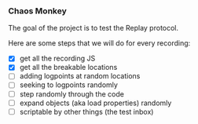 ### Chaos Monkey

The goal of the project is to test the Replay protocol.

Here are some steps that we will do for every recording:

- [x] get all the recording JS
- [x] get all the breakable locations
- [ ] adding logpoints at random locations
- [ ] seeking to logpoints randomly
- [ ] step randomly through the code
- [ ] expand objects (aka load properties) randomly
- [ ] scriptable by other things (the test inbox)
